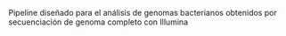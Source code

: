 Pipeline diseñado para el análisis de genomas bacterianos obtenidos por secuenciación de genoma completo con Illumina
